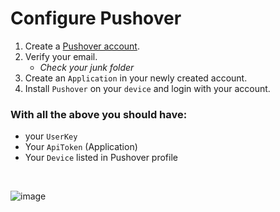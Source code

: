
# Configure Pushover

1. Create a [Pushover account](https://pushover.net/signup).
2. Verify your email. 
    - *Check your junk folder*
4. Create an `Application` in your newly created account.
5. Install `Pushover` on your `device` and login with your account.


### With all the above you should have:
 - your `UserKey` 
 - Your `ApiToken` (Application)
 - Your `Device` listed in Pushover profile

<br/>

![image](https://user-images.githubusercontent.com/5436436/151669534-90e04aaa-60ea-4e35-aa13-a1888f8b8fc3.png)

